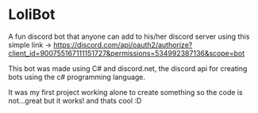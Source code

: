 # LoliBot
A fun discord bot that anyone can add to his/her discord server using this simple link -> https://discord.com/api/oauth2/authorize?client_id=900755167111151727&permissions=534992387136&scope=bot

This bot was made using C# and discord.net, the discord api for creating bots using the c# programming language.

It was my first project working alone to create something so the code is not...great but it works! and thats cool :D
